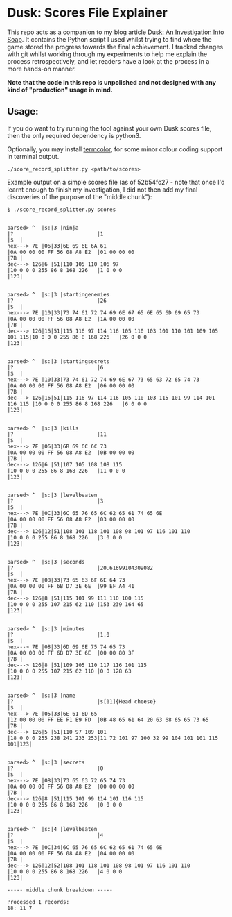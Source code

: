 # Dusk: Scores File Explainer

This repo acts as a companion to my blog article [Dusk: An Investigation Into Soap](https://cucurbit.dev/posts/dusk-an-investigation-into-soap/). It contains the Python script I used whilst trying to find where the game stored the progress towards the final achievement. I tracked changes with git whilst working through my experiments to help me explain the process retrospectively, and let readers have a look at the process in a more hands-on manner.

**Note that the code in this repo is unpolished and not designed with any kind of "production" usage in mind.**

## Usage:

If you do want to try running the tool against your own Dusk scores file, then the only required dependency is python3.

Optionally, you may install [termcolor](https://pypi.org/project/termcolor/), for some minor colour coding support in terminal output.

```
./score_record_splitter.py <path/to/scores>
```

Example output on a simple scores file (as of 52b54fc27 - note that once I'd learnt enough to finish my investigation, I did not then add my final discoveries of the purpose of the "middle chunk"):

```
$ ./score_record_splitter.py scores


parsed> ^  |s:|3 |ninja                                                     |?                           |1                                         |$  |
hex---> 7E |06|33|6E 69 6E 6A 61                                            |0A 00 00 00 FF 56 08 A8 E2  |01 00 00 00                               |7B |
dec---> 126|6 |51|110 105 110 106 97                                        |10 0 0 0 255 86 8 168 226   |1 0 0 0                                   |123|


parsed> ^  |s:|3 |startingenemies                                           |?                           |26                                        |$  |
hex---> 7E |10|33|73 74 61 72 74 69 6E 67 65 6E 65 6D 69 65 73              |0A 00 00 00 FF 56 08 A8 E2  |1A 00 00 00                               |7B |
dec---> 126|16|51|115 116 97 114 116 105 110 103 101 110 101 109 105 101 115|10 0 0 0 255 86 8 168 226   |26 0 0 0                                  |123|


parsed> ^  |s:|3 |startingsecrets                                           |?                           |6                                         |$  |
hex---> 7E |10|33|73 74 61 72 74 69 6E 67 73 65 63 72 65 74 73              |0A 00 00 00 FF 56 08 A8 E2  |06 00 00 00                               |7B |
dec---> 126|16|51|115 116 97 114 116 105 110 103 115 101 99 114 101 116 115 |10 0 0 0 255 86 8 168 226   |6 0 0 0                                   |123|


parsed> ^  |s:|3 |kills                                                     |?                           |11                                        |$  |
hex---> 7E |06|33|6B 69 6C 6C 73                                            |0A 00 00 00 FF 56 08 A8 E2  |0B 00 00 00                               |7B |
dec---> 126|6 |51|107 105 108 108 115                                       |10 0 0 0 255 86 8 168 226   |11 0 0 0                                  |123|


parsed> ^  |s:|3 |levelbeaten                                               |?                           |3                                         |$  |
hex---> 7E |0C|33|6C 65 76 65 6C 62 65 61 74 65 6E                          |0A 00 00 00 FF 56 08 A8 E2  |03 00 00 00                               |7B |
dec---> 126|12|51|108 101 118 101 108 98 101 97 116 101 110                 |10 0 0 0 255 86 8 168 226   |3 0 0 0                                   |123|


parsed> ^  |s:|3 |seconds                                                   |?                           |20.61699104309082                         |$  |
hex---> 7E |08|33|73 65 63 6F 6E 64 73                                      |0A 00 00 00 FF 6B D7 3E 6E  |99 EF A4 41                               |7B |
dec---> 126|8 |51|115 101 99 111 110 100 115                                |10 0 0 0 255 107 215 62 110 |153 239 164 65                            |123|


parsed> ^  |s:|3 |minutes                                                   |?                           |1.0                                       |$  |
hex---> 7E |08|33|6D 69 6E 75 74 65 73                                      |0A 00 00 00 FF 6B D7 3E 6E  |00 00 80 3F                               |7B |
dec---> 126|8 |51|109 105 110 117 116 101 115                               |10 0 0 0 255 107 215 62 110 |0 0 128 63                                |123|


parsed> ^  |s:|3 |name                                                      |?                           |s[11]{Head cheese}                        |$  |
hex---> 7E |05|33|6E 61 6D 65                                               |12 00 00 00 FF EE F1 E9 FD  |0B 48 65 61 64 20 63 68 65 65 73 65       |7B |
dec---> 126|5 |51|110 97 109 101                                            |18 0 0 0 255 238 241 233 253|11 72 101 97 100 32 99 104 101 101 115 101|123|


parsed> ^  |s:|3 |secrets                                                   |?                           |0                                         |$  |
hex---> 7E |08|33|73 65 63 72 65 74 73                                      |0A 00 00 00 FF 56 08 A8 E2  |00 00 00 00                               |7B |
dec---> 126|8 |51|115 101 99 114 101 116 115                                |10 0 0 0 255 86 8 168 226   |0 0 0 0                                   |123|


parsed> ^  |s:|4 |levelbeaten                                               |?                           |4                                         |$  |
hex---> 7E |0C|34|6C 65 76 65 6C 62 65 61 74 65 6E                          |0A 00 00 00 FF 56 08 A8 E2  |04 00 00 00                               |7B |
dec---> 126|12|52|108 101 118 101 108 98 101 97 116 101 110                 |10 0 0 0 255 86 8 168 226   |4 0 0 0                                   |123|

----- middle chunk breakdown -----

Processed 1 records:
18: 11 7
```

